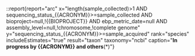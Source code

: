 ::report{report="arc" x="length(sample_collected)>1 AND sequencing_status_{{ACRONYM}}>=sample_collected AND bioproject=null,!{{BIOPROJECT}} AND ebp_metric_date=null AND assembly_level=null,!chromosome,!complete genome" y="sequencing_status_{{ACRONYM}}>=sample_acquired" rank="species" includeEstimates="true" result="taxon" taxonomy="ncbi" caption="**In progress by {{ACRONYM}} and others**(*)"}
